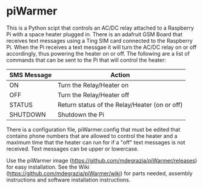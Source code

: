# piWarmer
This is a Python scipt that controls an AC/DC relay attached to a Raspberry Pi with a space heater plugged in. There is an adafruit GSM Board that receives text messages using a Ting SIM card connected to the Raspberry Pi. When the Pi receives a text messgae it will turn the AC/DC relay on or off accordingly, thus powering the heater on or off. The following are a list of commands that can be sent to the Pi that will control the heater:

SMS Message | Action
------------ | -------------
ON | Turn the Relay/Heater on
OFF | Turn the Relay/Heater off
STATUS | Return status of the Relay/Heater (on or off)
SHUTDOWN | Shutdown the Pi


There is a configuration file, piWarmer.config that must be edited that contains phone numbers that are allowed to control the heater and a maximum time that the heater can run for if a "off" text messages is not received. Text messages can be upper or lowercase.

Use the piWarmer image (https://github.com/mdegrazia/piWarmer/releases)  for easy installation. See the Wiki (https://github.com/mdegrazia/piWarmer/wiki) for parts needed, assembly instructions and software installation instructions.
